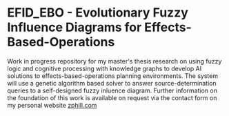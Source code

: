 # EFID_EBO - Evolutionary Fuzzy Influence Diagrams for Effects-Based-Operations
Work in progress repository for my master's thesis research on using fuzzy logic and cognitive processing with knowledge graphs to develop AI solutions to effects-based-operations planning environments. The system will use a genetic algorithm based solver to answer source-determination queries to a self-designed fuzzy inluence diagram. Further information on the foundation of this work is available on request via the contact form on my personal website [zphill.com](https://www.zphill.com/contact)
